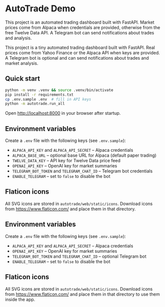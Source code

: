 # AutoTrade Demo

This project is an automated trading dashboard built with FastAPI. Market prices come from Alpaca when credentials are provided, otherwise from the free Twelve Data API. A Telegram bot can send notifications about trades and analysis.

This project is a tiny automated trading dashboard built with FastAPI.
Real prices come from Yahoo Finance or the Alpaca API when keys are
provided. A Telegram bot is optional and can send notifications about
trades and market analysis.

## Quick start

```bash
python -m venv .venv && source .venv/bin/activate
pip install -r requirements.txt
cp .env.sample .env  # fill in API keys
python -m autotrade.run_all
```

Open <http://localhost:8000> in your browser after startup.

## Environment variables

Create a `.env` file with the following keys (see `.env.sample`):

- `ALPACA_API_KEY` and `ALPACA_API_SECRET` – Alpaca credentials
- `ALPACA_BASE_URL` – optional base URL for Alpaca (default paper trading)
- `TWELVE_DATA_KEY` – API key for Twelve Data price feed
- `OPENAI_API_KEY` – OpenAI key for market summaries
- `TELEGRAM_BOT_TOKEN` and `TELEGRAM_CHAT_ID` – Telegram bot credentials
- `ENABLE_TELEGRAM` – set to `false` to disable the bot

## Flaticon icons

All SVG icons are stored in `autotrade/web/static/icons`. Download icons
from <https://www.flaticon.com/> and place them in that directory.



## Environment variables

Create a `.env` file with the following keys (see `.env.sample`):

- `ALPACA_API_KEY` and `ALPACA_API_SECRET` – Alpaca credentials
- `OPENAI_API_KEY` – OpenAI key for market summaries
- `TELEGRAM_BOT_TOKEN` and `TELEGRAM_CHAT_ID` – optional Telegram bot
- `ENABLE_TELEGRAM` – set to `false` to disable the bot

## Flaticon icons

All SVG icons are stored in `autotrade/web/static/icons`. Download icons
from <https://www.flaticon.com/> and place them in that directory to use
them inside the app.
